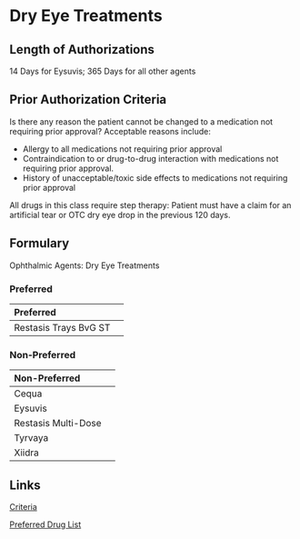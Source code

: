 # Dry Eye Treatments

## Length of Authorizations

14 Days for Eysuvis; 365 Days for all other agents

## Prior Authorization Criteria

Is there any reason the patient cannot be changed to a medication not requiring prior approval? Acceptable reasons include:

-   Allergy to all medications not requiring prior approval
-   Contraindication to or drug-to-drug interaction with medications not requiring prior approval.
-   History of unacceptable/toxic side effects to medications not requiring prior approval

All drugs in this class require step therapy: Patient must have a claim for an artificial tear or OTC dry eye drop in the previous 120 days.

## Formulary

Ophthalmic Agents: Dry Eye Treatments

### Preferred

| Preferred             |      |
| :-------------------- | ---: |
| Restasis Trays BvG ST |      |

### Non-Preferred

| Non-Preferred       |      |
| :------------------ | ---: |
| Cequa               |      |
| Eysuvis             |      |
| Restasis Multi-Dose |      |
| Tyrvaya             |      |
| Xiidra              |      |

## Links

[Criteria](https://pharmacy.medicaid.ohio.gov/sites/default/files/20221001_UPDL_Criteria_APPROVED.pdf#page=84)

[Preferred Drug List](https://pharmacy.medicaid.ohio.gov/sites/default/files/20221001_UPDL_APPROVED_.pdf#page=28)
